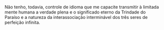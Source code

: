 ﻿Não tenho, todavia, controle de idioma que me capacite transmitir à limitada mente humana a verdade plena e o significado eterno da Trindade do Paraíso e a natureza da interassociação interminável dos três seres de perfeição infinita.